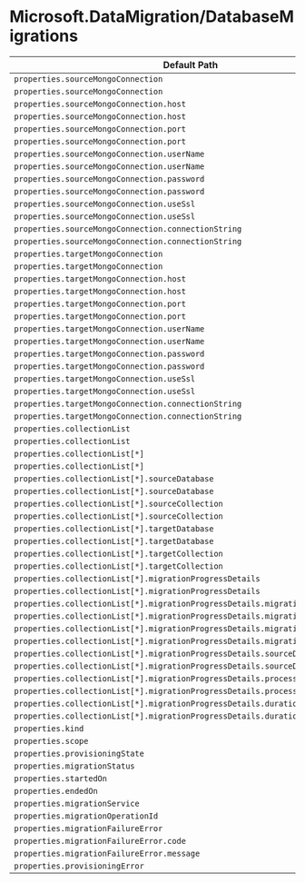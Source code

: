 # Microsoft.DataMigration/DatabaseMigrations

| Default Path | Alias |
|---|---|
| `properties.sourceMongoConnection` | `Microsoft.DataMigration/databaseMigrations/MongoToCosmosDbMongo.sourceMongoConnection` |
| `properties.sourceMongoConnection` | `Microsoft.DataMigration/databaseMigrations/sourceMongoConnection` |
| `properties.sourceMongoConnection.host` | `Microsoft.DataMigration/databaseMigrations/MongoToCosmosDbMongo.sourceMongoConnection.host` |
| `properties.sourceMongoConnection.host` | `Microsoft.DataMigration/databaseMigrations/sourceMongoConnection.host` |
| `properties.sourceMongoConnection.port` | `Microsoft.DataMigration/databaseMigrations/MongoToCosmosDbMongo.sourceMongoConnection.port` |
| `properties.sourceMongoConnection.port` | `Microsoft.DataMigration/databaseMigrations/sourceMongoConnection.port` |
| `properties.sourceMongoConnection.userName` | `Microsoft.DataMigration/databaseMigrations/MongoToCosmosDbMongo.sourceMongoConnection.userName` |
| `properties.sourceMongoConnection.userName` | `Microsoft.DataMigration/databaseMigrations/sourceMongoConnection.userName` |
| `properties.sourceMongoConnection.password` | `Microsoft.DataMigration/databaseMigrations/MongoToCosmosDbMongo.sourceMongoConnection.password` |
| `properties.sourceMongoConnection.password` | `Microsoft.DataMigration/databaseMigrations/sourceMongoConnection.password` |
| `properties.sourceMongoConnection.useSsl` | `Microsoft.DataMigration/databaseMigrations/MongoToCosmosDbMongo.sourceMongoConnection.useSsl` |
| `properties.sourceMongoConnection.useSsl` | `Microsoft.DataMigration/databaseMigrations/sourceMongoConnection.useSsl` |
| `properties.sourceMongoConnection.connectionString` | `Microsoft.DataMigration/databaseMigrations/MongoToCosmosDbMongo.sourceMongoConnection.connectionString` |
| `properties.sourceMongoConnection.connectionString` | `Microsoft.DataMigration/databaseMigrations/sourceMongoConnection.connectionString` |
| `properties.targetMongoConnection` | `Microsoft.DataMigration/databaseMigrations/MongoToCosmosDbMongo.targetMongoConnection` |
| `properties.targetMongoConnection` | `Microsoft.DataMigration/databaseMigrations/targetMongoConnection` |
| `properties.targetMongoConnection.host` | `Microsoft.DataMigration/databaseMigrations/MongoToCosmosDbMongo.targetMongoConnection.host` |
| `properties.targetMongoConnection.host` | `Microsoft.DataMigration/databaseMigrations/targetMongoConnection.host` |
| `properties.targetMongoConnection.port` | `Microsoft.DataMigration/databaseMigrations/MongoToCosmosDbMongo.targetMongoConnection.port` |
| `properties.targetMongoConnection.port` | `Microsoft.DataMigration/databaseMigrations/targetMongoConnection.port` |
| `properties.targetMongoConnection.userName` | `Microsoft.DataMigration/databaseMigrations/MongoToCosmosDbMongo.targetMongoConnection.userName` |
| `properties.targetMongoConnection.userName` | `Microsoft.DataMigration/databaseMigrations/targetMongoConnection.userName` |
| `properties.targetMongoConnection.password` | `Microsoft.DataMigration/databaseMigrations/MongoToCosmosDbMongo.targetMongoConnection.password` |
| `properties.targetMongoConnection.password` | `Microsoft.DataMigration/databaseMigrations/targetMongoConnection.password` |
| `properties.targetMongoConnection.useSsl` | `Microsoft.DataMigration/databaseMigrations/MongoToCosmosDbMongo.targetMongoConnection.useSsl` |
| `properties.targetMongoConnection.useSsl` | `Microsoft.DataMigration/databaseMigrations/targetMongoConnection.useSsl` |
| `properties.targetMongoConnection.connectionString` | `Microsoft.DataMigration/databaseMigrations/MongoToCosmosDbMongo.targetMongoConnection.connectionString` |
| `properties.targetMongoConnection.connectionString` | `Microsoft.DataMigration/databaseMigrations/targetMongoConnection.connectionString` |
| `properties.collectionList` | `Microsoft.DataMigration/databaseMigrations/MongoToCosmosDbMongo.collectionList` |
| `properties.collectionList` | `Microsoft.DataMigration/databaseMigrations/collectionList` |
| `properties.collectionList[*]` | `Microsoft.DataMigration/databaseMigrations/MongoToCosmosDbMongo.collectionList[*]` |
| `properties.collectionList[*]` | `Microsoft.DataMigration/databaseMigrations/collectionList[*]` |
| `properties.collectionList[*].sourceDatabase` | `Microsoft.DataMigration/databaseMigrations/MongoToCosmosDbMongo.collectionList[*].sourceDatabase` |
| `properties.collectionList[*].sourceDatabase` | `Microsoft.DataMigration/databaseMigrations/collectionList[*].sourceDatabase` |
| `properties.collectionList[*].sourceCollection` | `Microsoft.DataMigration/databaseMigrations/MongoToCosmosDbMongo.collectionList[*].sourceCollection` |
| `properties.collectionList[*].sourceCollection` | `Microsoft.DataMigration/databaseMigrations/collectionList[*].sourceCollection` |
| `properties.collectionList[*].targetDatabase` | `Microsoft.DataMigration/databaseMigrations/MongoToCosmosDbMongo.collectionList[*].targetDatabase` |
| `properties.collectionList[*].targetDatabase` | `Microsoft.DataMigration/databaseMigrations/collectionList[*].targetDatabase` |
| `properties.collectionList[*].targetCollection` | `Microsoft.DataMigration/databaseMigrations/MongoToCosmosDbMongo.collectionList[*].targetCollection` |
| `properties.collectionList[*].targetCollection` | `Microsoft.DataMigration/databaseMigrations/collectionList[*].targetCollection` |
| `properties.collectionList[*].migrationProgressDetails` | `Microsoft.DataMigration/databaseMigrations/MongoToCosmosDbMongo.collectionList[*].migrationProgressDetails` |
| `properties.collectionList[*].migrationProgressDetails` | `Microsoft.DataMigration/databaseMigrations/collectionList[*].migrationProgressDetails` |
| `properties.collectionList[*].migrationProgressDetails.migrationStatus` | `Microsoft.DataMigration/databaseMigrations/MongoToCosmosDbMongo.collectionList[*].migrationProgressDetails.migrationStatus` |
| `properties.collectionList[*].migrationProgressDetails.migrationStatus` | `Microsoft.DataMigration/databaseMigrations/collectionList[*].migrationProgressDetails.migrationStatus` |
| `properties.collectionList[*].migrationProgressDetails.migrationError` | `Microsoft.DataMigration/databaseMigrations/MongoToCosmosDbMongo.collectionList[*].migrationProgressDetails.migrationError` |
| `properties.collectionList[*].migrationProgressDetails.migrationError` | `Microsoft.DataMigration/databaseMigrations/collectionList[*].migrationProgressDetails.migrationError` |
| `properties.collectionList[*].migrationProgressDetails.sourceDocumentCount` | `Microsoft.DataMigration/databaseMigrations/MongoToCosmosDbMongo.collectionList[*].migrationProgressDetails.sourceDocumentCount` |
| `properties.collectionList[*].migrationProgressDetails.sourceDocumentCount` | `Microsoft.DataMigration/databaseMigrations/collectionList[*].migrationProgressDetails.sourceDocumentCount` |
| `properties.collectionList[*].migrationProgressDetails.processedDocumentCount` | `Microsoft.DataMigration/databaseMigrations/MongoToCosmosDbMongo.collectionList[*].migrationProgressDetails.processedDocumentCount` |
| `properties.collectionList[*].migrationProgressDetails.processedDocumentCount` | `Microsoft.DataMigration/databaseMigrations/collectionList[*].migrationProgressDetails.processedDocumentCount` |
| `properties.collectionList[*].migrationProgressDetails.durationInSeconds` | `Microsoft.DataMigration/databaseMigrations/MongoToCosmosDbMongo.collectionList[*].migrationProgressDetails.durationInSeconds` |
| `properties.collectionList[*].migrationProgressDetails.durationInSeconds` | `Microsoft.DataMigration/databaseMigrations/collectionList[*].migrationProgressDetails.durationInSeconds` |
| `properties.kind` | `Microsoft.DataMigration/databaseMigrations/kind` |
| `properties.scope` | `Microsoft.DataMigration/databaseMigrations/scope` |
| `properties.provisioningState` | `Microsoft.DataMigration/databaseMigrations/provisioningState` |
| `properties.migrationStatus` | `Microsoft.DataMigration/databaseMigrations/migrationStatus` |
| `properties.startedOn` | `Microsoft.DataMigration/databaseMigrations/startedOn` |
| `properties.endedOn` | `Microsoft.DataMigration/databaseMigrations/endedOn` |
| `properties.migrationService` | `Microsoft.DataMigration/databaseMigrations/migrationService` |
| `properties.migrationOperationId` | `Microsoft.DataMigration/databaseMigrations/migrationOperationId` |
| `properties.migrationFailureError` | `Microsoft.DataMigration/databaseMigrations/migrationFailureError` |
| `properties.migrationFailureError.code` | `Microsoft.DataMigration/databaseMigrations/migrationFailureError.code` |
| `properties.migrationFailureError.message` | `Microsoft.DataMigration/databaseMigrations/migrationFailureError.message` |
| `properties.provisioningError` | `Microsoft.DataMigration/databaseMigrations/provisioningError` |

